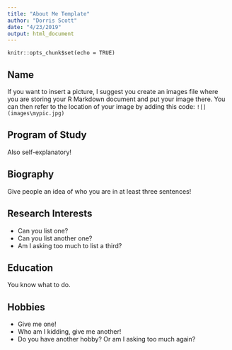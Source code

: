```yaml
---
title: "About Me Template"
author: "Dorris Scott"
date: "4/23/2019"
output: html_document
---
```


```{r setup, include=FALSE}
knitr::opts_chunk$set(echo = TRUE)
```
## Name 
If you want to insert a picture, I suggest you create an images file where you are storing your R Markdown document and put your image there. You can then refer to the location of your image by 
adding this code:
`![](images\mypic.jpg)`

## Program of Study
Also self-explanatory!

## Biography
Give people an idea of who you are in at least three sentences!

## Research Interests
- Can you list one?
- Can you list another one?
- Am I asking too much to list a third?

## Education
You know what to do.

## Hobbies
- Give me one!
- Who am I kidding, give me another!
- Do you have another hobby? Or am I asking too much again?

